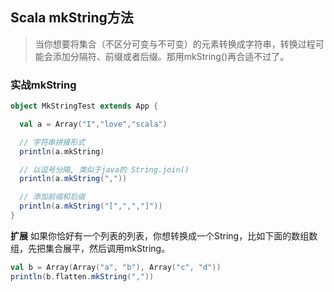 
## Scala mkString方法

>当你想要将集合（不区分可变与不可变）的元素转换成字符串，转换过程可能会添加分隔符、前缀或者后缀。那用mkString()再合适不过了。

### 实战mkString
```scala
object MkStringTest extends App {

  val a = Array("I","love","scala")

  // 字符串拼接形式
  println(a.mkString)

  // 以逗号分隔, 类似于java的 String.join()
  println(a.mkString(","))

  // 添加前缀和后缀
  println(a.mkString("[",",","]"))
}
```

**扩展**
如果你恰好有一个列表的列表，你想转换成一个String，比如下面的数组数组，先把集合展平，然后调用mkString。
```scala
val b = Array(Array("a", "b"), Array("c", "d"))
println(b.flatten.mkString(","))
```

